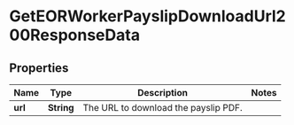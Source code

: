 

# GetEORWorkerPayslipDownloadUrl200ResponseData


## Properties

| Name | Type | Description | Notes |
|------------ | ------------- | ------------- | -------------|
|**url** | **String** | The URL to download the payslip PDF. |  |



